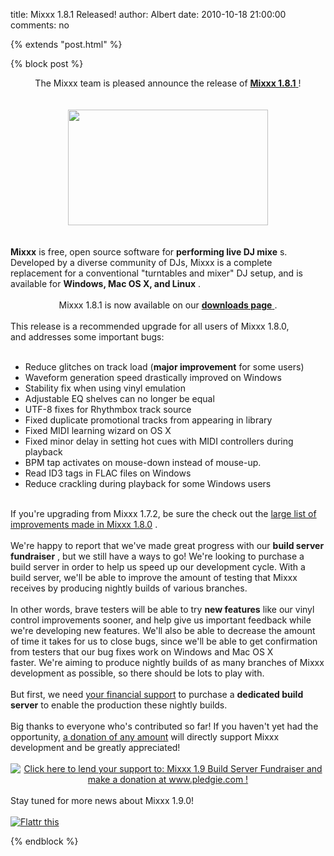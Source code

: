 title: Mixxx 1.8.1 Released!
author: Albert
date: 2010-10-18 21:00:00
comments: no

{% extends "post.html" %}

{% block post %}

<div style="text-align: center;">The Mixxx team is pleased announce the release of <a href="http://www.mixxx.org/"><b>Mixxx 1.8.1</b>
</a>
!<br />
<br />
</div>
<br />
<div class="separator" style="clear: both; text-align: center;"><a href="{% static '/images/1.8/screenshots/default-1000x580.png' %}" imageanchor="1" style="margin-left: 1em; margin-right: 1em;"><img border="0" src="{% static '/images/1.8/screenshots/default-1000x580.png' %}" height="185" width="320" />
</a>
</div>
<br />
<br />
<b>Mixxx</b>
 is free, open source software for <b>performing live DJ mixe</b>
s. Developed by a diverse community of DJs, Mixxx is a complete replacement for a conventional "turntables and mixer" DJ setup, and is available for <b>Windows, Mac OS X, and Linux</b>
.<br />
<br />
<div style="text-align: center;">Mixxx 1.8.1 is now available on our <a href="http://www.mixxx.org/download/"><b>downloads page</b>
</a>
.</div>
<br />
This release is&nbsp;a recommended upgrade for all users of Mixxx 1.8.0, and&nbsp;addresses some important bugs:<br />
<br />
<ul><li>Reduce glitches on track load (<b>major improvement</b>
 for some users)&nbsp;</li>
<li>Waveform generation speed drastically improved on Windows</li>
<li>Stability fix when using vinyl emulation</li>
<li>Adjustable EQ shelves can no longer be equal</li>
<li>UTF-8 fixes for Rhythmbox track source</li>
<li>Fixed duplicate promotional tracks from appearing in library</li>
<li>Fixed MIDI learning wizard on OS X</li>
<li>Fixed minor delay in setting hot cues with MIDI controllers during playback</li>
<li>BPM tap activates on mouse-down instead of mouse-up.</li>
<li>Read ID3 tags in FLAC files on Windows</li>
<li>Reduce crackling during playback for some Windows users</li>
</ul>
<br />
<div>If you're upgrading from Mixxx 1.7.2, be sure the check out the <a href="{% url '/news/2010-10-05-mixxx-180-released.html' %}">large list of improvements made in Mixxx 1.8.0</a>
.<br />
<br />
We're happy to report that we've made great progress with our <b>build server fundraiser</b>
, but we still have a ways to go! We're looking to purchase a build server in order to help us speed up our development cycle. With a build server, we'll be able to improve the amount of testing that Mixxx receives by producing nightly builds of various branches.<br />
<br />
In other words, brave testers will be able to try&nbsp;<b>new features</b>
 like our vinyl control improvements sooner, and help give us important feedback while we're developing new features. We'll also be able to decrease the amount of time it takes for us to close bugs, since we'll be able to get confirmation from testers that our bug fixes work on Windows and Mac OS X faster.&nbsp;We're aiming to produce nightly builds of as many branches of Mixxx development as possible, so there should be lots to play with.<br />
<br />
But first, we need <a href="http://www.pledgie.com/campaigns/13624">your financial support</a>
 to purchase a <b>dedicated build server</b>
 to enable the production these nightly builds.<br />
<br />
Big thanks to everyone who's contributed so far! If you haven't yet had the opportunity, <a href="http://www.pledgie.com/campaigns/13624">a donation of any amount</a>
 will directly support Mixxx development and be greatly appreciated!<br />
<br />
<div style="text-align: center;"><a href="http://www.pledgie.com/campaigns/13624"><img alt="Click here to lend your support to: Mixxx 1.9 Build Server Fundraiser and make a donation at www.pledgie.com !" border="0" src="https://www.pledgie.com/campaigns/13624.png?skin_name=chrome" />
</a>
</div>
<div style="text-align: center;"><br />
</div>
<div style="text-align: left;">Stay tuned for more news about Mixxx 1.9.0!</div>
</div>
<a href="http://flattr.com/thing/71756/Mixxx-1-8-0" target="_blank"><br />
<img alt="Flattr this" border="0" src="https://api.flattr.com/button/button-compact-static-100x17.png" title="Flattr this" />
</a>


{% endblock %}
